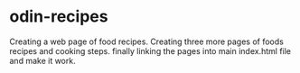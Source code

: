 # odin-recipes
Creating a web page of food recipes.
Creating three more pages of foods recipes and cooking steps.
finally linking the pages into main index.html file and make it work. 